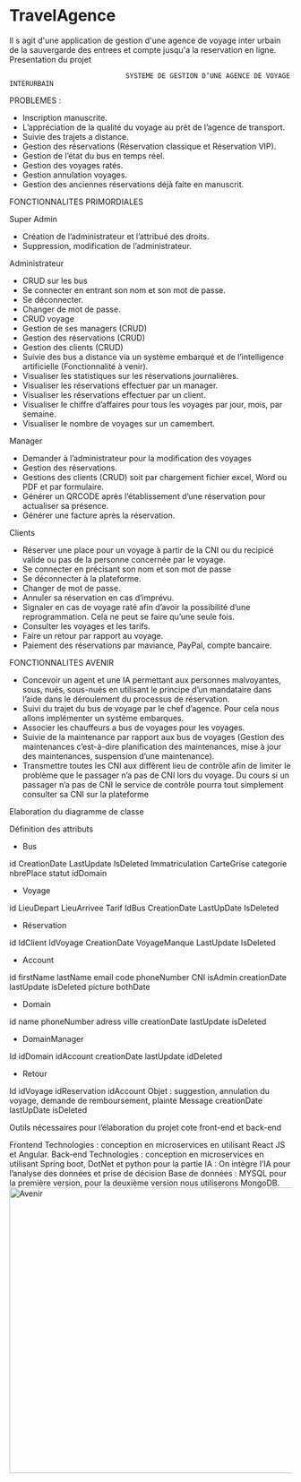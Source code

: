 # TravelAgence
Il s agit d'une application de gestion d'une agence de voyage inter urbain de la sauvergarde des entrees et compte jusqu'a la reservation en ligne.
Presentation du projet

                                 SYSTEME DE GESTION D’UNE AGENCE DE VOYAGE INTERURBAIN

PROBLEMES :

-	Inscription manuscrite.
-	L’appréciation de la qualité du voyage au prêt de l’agence de transport.
-	Suivie des trajets a distance. 
-	Gestion des réservations (Réservation classique et Réservation VIP).
-	Gestion de l’état du bus en temps réel.
-	Gestion des voyages ratés.
-	Gestion annulation voyages.
-	Gestion des anciennes réservations déjà faite en manuscrit.

FONCTIONNALITES PRIMORDIALES

Super Admin
-	Création de l’administrateur et l’attribué des droits.
-	Suppression, modification de l’administrateur.

 Administrateur

-	CRUD sur les bus
-	Se connecter en entrant son nom et son mot de passe.
-	Se déconnecter.
-	Changer de mot de passe.
-	CRUD voyage
-	Gestion de ses managers (CRUD)
-	Gestion des réservations (CRUD)
-	Gestion des clients (CRUD)
-	Suivie des bus a distance via un système embarqué et de l’intelligence artificielle (Fonctionnalité à venir).
-	Visualiser les statistiques sur les réservations journalières.
-	Visualiser les réservations effectuer par un manager.
-	 Visualiser les réservations effectuer par un client.
-	Visualiser le chiffre d’affaires pour tous les voyages par jour, mois, par semaine.
-	Visualiser le nombre de voyages sur un camembert.

Manager

-	Demander à l’administrateur pour la modification des voyages
-	Gestion des réservations.
-	Gestions des clients (CRUD) soit par chargement fichier excel, Word ou PDF et par formulaire.
-	Générer un QRCODE après l’établissement d’une réservation pour actualiser sa présence.
-	Générer une facture après la réservation.


Clients

-	Réserver une place pour un voyage à partir de la CNI ou du recipicé valide ou pas de la personne concernée par le voyage.
-	Se connecter en précisant son nom et son mot de passe   
-	Se déconnecter à la plateforme. 
-	Changer de mot de passe.
-	Annuler sa réservation en cas d’imprévu.
-	Signaler en cas de voyage raté afin d’avoir la possibilité d’une reprogrammation. Cela ne peut se faire qu’une seule fois.
-	Consulter les voyages et les tarifs.
-	Faire un retour par rapport au voyage.
-	Paiement des réservations par maviance, PayPal, compte bancaire.

FONCTIONNALITES AVENIR
-	Concevoir un agent et une IA permettant aux personnes malvoyantes, sous, nués, sous-nués en utilisant le principe d’un mandataire dans l’aide dans le déroulement du processus de réservation.
-	Suivi du trajet du bus de voyage par le chef d’agence. Pour cela nous allons implémenter un système embarques.
-	Associer les chauffeurs a bus de voyages pour les voyages.
-	Suivie de la maintenance par rapport aux bus de voyages (Gestion des maintenances c’est-à-dire planification des maintenances, mise à jour des maintenances, suspension d’une maintenance). 
-	Transmettre toutes les CNI aux diffèrent lieu de contrôle afin de limiter le problème que le passager n’a pas de CNI lors du voyage. Du cours si un passager n’a pas de CNI le service de contrôle pourra tout simplement consulter sa CNI sur la plateforme

Elaboration du diagramme de classe

Définition des attributs 
-	Bus                  

id
CreationDate 
LastUpdate
IsDeleted
Immatriculation
CarteGrise
categorie
nbrePlace
statut
idDomain

-	Voyage           

id
LieuDepart
LieuArrivee
Tarif
IdBus
CreationDate
LastUpDate
IsDeleted

-	Réservation

id
IdClient
IdVoyage
CreationDate
VoyageManque
LastUpdate
IsDeleted


-	Account

id
firstName
lastName
email
code
phoneNumber
CNI
isAdmin
creationDate
lastUpdate
isDeleted
picture
bothDate

-	Domain        

id
name
phoneNumber
adress
ville
creationDate
lastUpdate
isDeleted


-	DomainManager

Id
idDomain
idAccount
creationDate
lastUpdate
idDeleted

-	Retour

Id
idVoyage
idReservation
idAccount
Objet : suggestion, annulation du voyage, demande de remboursement, plainte
Message
creationDate
lastUpDate
isDeleted


Outils nécessaires pour l’élaboration du projet cote front-end et back-end

Frontend 
Technologies : conception en microservices en utilisant React JS et Angular.
Back-end 
Technologies : conception en microservices en utilisant Spring boot, DotNet et python pour la partie 
IA : On intègre l’IA pour l’analyse des données et prise de décision 
Base de données :  MYSQL pour la première version, pour la deuxième version nous utiliserons MongoDB. 
<img width="944" height="510" alt="Avenir" src="https://github.com/user-attachments/assets/829b6265-2a04-4ca7-ba14-53114b5324fe" />








